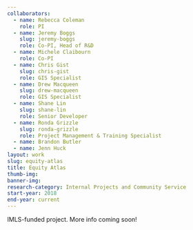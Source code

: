 ```yaml
---
collaborators: 
  - name: Rebecca Coleman
    role: PI
  - name: Jeremy Boggs
    slug: jeremy-boggs
    role: Co-PI, Head of R&D
  - name: Michele Claibourn
    role: Co-PI
  - name: Chris Gist
    slug: chris-gist
    role: GIS Specialist
  - name: Drew Macqueen
    slug: drew-macqueen
    role: GIS Specialist
  - name: Shane Lin
    slug: shane-lin
    role: Senior Developer
  - name: Ronda Grizzle
    slug: ronda-grizzle
    role: Project Management & Training Specialist
  - name: Brandon Butler
  - name: Jenn Huck
layout: work
slug: equity-atlas
title: Equity Atlas
thumb-img:
banner-img:
research-category: Internal Projects and Community Service
start-year: 2018
end-year: current
---
```


IMLS-funded project. More info coming soon!
